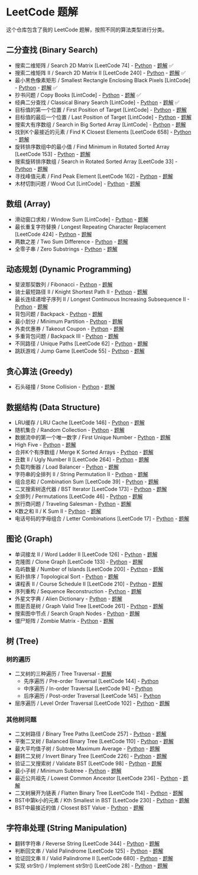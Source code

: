 # LeetCode 题解

这个仓库包含了我的 LeetCode 题解，按照不同的算法类型进行分类。

## 二分查找 (Binary Search)
- 搜索二维矩阵 / Search 2D Matrix [LeetCode 74] - [Python](leetcode_questions/binary_search/search_2d_matrix/search_2d_matrix.py) - [题解](leetcode_questions/binary_search/search_2d_matrix/search_2d_matrix.md) ✅
- 搜索二维矩阵 II / Search 2D Matrix II [LeetCode 240] - [Python](leetcode_questions/binary_search/search_2d_matrix_ii/search_2d_matrix_ii.py) - [题解](leetcode_questions/binary_search/search_2d_matrix_ii/search_2d_matrix_ii.md) ✅
- 最小黑色像素矩形 / Smallest Rectangle Enclosing Black Pixels [LintCode] - [Python](leetcode_questions/binary_search/smallest_rectangle/smallest_rectangle.py) - [题解](leetcode_questions/binary_search/smallest_rectangle/smallest_rectangle.md) ✅
- 抄书问题 / Copy Books [LintCode] - [Python](leetcode_questions/binary_search/copy_books/copy_books.py) - [题解](leetcode_questions/binary_search/copy_books/copy_books.md) ✅
- 经典二分查找 / Classical Binary Search [LintCode] - [Python](leetcode_questions/binary_search/classical_binary_search/classical_binary_search.py) - [题解](leetcode_questions/binary_search/classical_binary_search/classical_binary_search.md) ✅
- 目标值的第一个位置 / First Position of Target [LintCode] - [Python](leetcode_questions/binary_search/first_position/first_position.py) - [题解](leetcode_questions/binary_search/first_position/first_position.md)
- 目标值的最后一个位置 / Last Position of Target [LintCode] - [Python](leetcode_questions/binary_search/last_position/last_position.py) - [题解](leetcode_questions/binary_search/last_position/last_position.md)
- 搜索大有序数组 / Search in Big Sorted Array [LintCode] - [Python](leetcode_questions/binary_search/search_big_sorted_array/search_big_sorted_array.py) - [题解](leetcode_questions/binary_search/search_big_sorted_array/search_big_sorted_array.md)
- 找到K个最接近的元素 / Find K Closest Elements [LeetCode 658] - [Python](leetcode_questions/binary_search/k_closest_elements/k_closest_elements.py) - [题解](leetcode_questions/binary_search/k_closest_elements/k_closest_elements.md)
- 旋转排序数组中的最小值 / Find Minimum in Rotated Sorted Array [LeetCode 153] - [Python](leetcode_questions/binary_search/find_minimum_rotated/find_minimum_rotated.py) - [题解](leetcode_questions/binary_search/find_minimum_rotated/find_minimum_rotated.md)
- 搜索旋转排序数组 / Search in Rotated Sorted Array [LeetCode 33] - [Python](leetcode_questions/binary_search/search_rotated/search_rotated.py) - [题解](leetcode_questions/binary_search/search_rotated/search_rotated.md)
- 寻找峰值元素 / Find Peak Element [LeetCode 162] - [Python](leetcode_questions/binary_search/find_peak_element/find_peak_element.py) - [题解](leetcode_questions/binary_search/find_peak_element/find_peak_element.md)
- 木材切割问题 / Wood Cut [LintCode] - [Python](leetcode_questions/binary_search/wood_cut/wood_cut.py) - [题解](leetcode_questions/binary_search/wood_cut/wood_cut.md)

## 数组 (Array)
- 滑动窗口求和 / Window Sum [LintCode] - [Python](leetcode_questions/array/window_sum/window_sum.py) - [题解](leetcode_questions/array/window_sum/window_sum.md)
- 最长重复字符替换 / Longest Repeating Character Replacement [LeetCode 424] - [Python](leetcode_questions/array/longest_repeating_character/longest_repeating_character.py) - [题解](leetcode_questions/array/longest_repeating_character/longest_repeating_character.md)
- 两数之差 / Two Sum Difference - [Python](leetcode_questions/array/two_sum_difference/two_sum_difference.py) - [题解](leetcode_questions/array/two_sum_difference/two_sum_difference.md)
- 全零子串 / Zero Substrings - [Python](leetcode_questions/string_processing/zero_substrings/zero_substrings.py) - [题解](leetcode_questions/string_processing/zero_substrings/zero_substrings.md)

## 动态规划 (Dynamic Programming)
- 斐波那契数列 / Fibonacci - [Python](leetcode_questions/math/fibonacci/fibonacci.py) - [题解](leetcode_questions/math/fibonacci/fibonacci.md)
- 骑士最短路径 II / Knight Shortest Path II - [Python](leetcode_questions/dynamic_programming/knight_shortest_path_ii/knight_shortest_path_ii.py) - [题解](leetcode_questions/dynamic_programming/knight_shortest_path_ii/knight_shortest_path_ii.md)
- 最长连续递增子序列 II / Longest Continuous Increasing Subsequence II - [Python](leetcode_questions/dynamic_programming/longest_continuous_increasing_subsequence_ii/longest_continuous_increasing_subsequence_ii.py) - [题解](leetcode_questions/dynamic_programming/longest_continuous_increasing_subsequence_ii/longest_continuous_increasing_subsequence_ii.md)
- 背包问题 / Backpack - [Python](leetcode_questions/dynamic_programming/backpack/backpack.py) - [题解](leetcode_questions/dynamic_programming/backpack/backpack.md)
- 最小划分 / Minimum Partition - [Python](leetcode_questions/dynamic_programming/minimum_partition/minimum_partition.py) - [题解](leetcode_questions/dynamic_programming/minimum_partition/minimum_partition.md)
- 外卖优惠券 / Takeout Coupon - [Python](leetcode_questions/dynamic_programming/takeout_coupon/takeout_coupon.py) - [题解](leetcode_questions/dynamic_programming/takeout_coupon/takeout_coupon.md)
- 多重背包问题 / Backpack III - [Python](leetcode_questions/dynamic_programming/backpack_iii/backpack_iii.py) - [题解](leetcode_questions/dynamic_programming/backpack_iii/backpack_iii.md)
- 不同路径 / Unique Paths [LeetCode 62] - [Python](leetcode_questions/dynamic_programming/unique_paths/unique_paths.py) - [题解](leetcode_questions/dynamic_programming/unique_paths/unique_paths.md)
- 跳跃游戏 / Jump Game [LeetCode 55] - [Python](leetcode_questions/dynamic_programming/jump_game/jump_game.py) - [题解](leetcode_questions/dynamic_programming/jump_game/jump_game.md)

## 贪心算法 (Greedy)
- 石头碰撞 / Stone Collision - [Python](leetcode_questions/greedy/stone_collision/stone_collision.py) - [题解](leetcode_questions/greedy/stone_collision/stone_collision.md)

## 数据结构 (Data Structure)
- LRU缓存 / LRU Cache [LeetCode 146] - [Python](leetcode_questions/data_structure/lru_cache/lru_cache.py) - [题解](leetcode_questions/data_structure/lru_cache/lru_cache.md)
- 随机集合 / Random Collection - [Python](leetcode_questions/data_structure/random_collection/random_collection.py) - [题解](leetcode_questions/data_structure/random_collection/random_collection.md)
- 数据流中的第一个唯一数字 / First Unique Number - [Python](leetcode_questions/data_structure/first_unique_number/first_unique_number.py) - [题解](leetcode_questions/data_structure/first_unique_number/first_unique_number.md)
- High Five - [Python](leetcode_questions/data_structure/high_five/high_five.py) - [题解](leetcode_questions/data_structure/high_five/high_five.md)
- 合并K个有序数组 / Merge K Sorted Arrays - [Python](leetcode_questions/data_structure/merge_k_sorted_arrays/merge_k_sorted_arrays.py) - [题解](leetcode_questions/data_structure/merge_k_sorted_arrays/merge_k_sorted_arrays.md)
- 丑数 II / Ugly Number II [LeetCode 264] - [Python](leetcode_questions/data_structure/ugly_number_ii/ugly_number_ii.py) - [题解](leetcode_questions/data_structure/ugly_number_ii/ugly_number_ii.md)
- 负载均衡器 / Load Balancer - [Python](leetcode_questions/data_structure/load_balancer/load_balancer.py) - [题解](leetcode_questions/data_structure/load_balancer/load_balancer.md)
- 字符串的全排列 II / String Permutation II - [Python](leetcode_questions/data_structure/string_permutation_ii/string_permutation_ii.py) - [题解](leetcode_questions/data_structure/string_permutation_ii/string_permutation_ii.md)
- 组合总和 / Combination Sum [LeetCode 39] - [Python](leetcode_questions/data_structure/combination_sum/combination_sum.py) - [题解](leetcode_questions/data_structure/combination_sum/combination_sum.md)
- 二叉搜索树迭代器 / BST Iterator [LeetCode 173] - [Python](leetcode_questions/data_structure/bst_iterator/bst_iterator.py) - [题解](leetcode_questions/data_structure/bst_iterator/bst_iterator.md)
- 全排列 / Permutations [LeetCode 46] - [Python](leetcode_questions/data_structure/permutations/permutations.py) - [题解](leetcode_questions/data_structure/permutations/permutations.md)
- 旅行商问题 / Traveling Salesman - [Python](leetcode_questions/data_structure/traveling_salesman/traveling_salesman.py) - [题解](leetcode_questions/data_structure/traveling_salesman/traveling_salesman.md)
- K数之和 II / K Sum II - [Python](leetcode_questions/data_structure/k_sum_ii/k_sum_ii.py) - [题解](leetcode_questions/data_structure/k_sum_ii/k_sum_ii.md)
- 电话号码的字母组合 / Letter Combinations [LeetCode 17] - [Python](leetcode_questions/data_structure/letter_combinations/letter_combinations.py) - [题解](leetcode_questions/data_structure/letter_combinations/letter_combinations.md)

## 图论 (Graph)
- 单词接龙 II / Word Ladder II [LeetCode 126] - [Python](leetcode_questions/graph_search/word_ladder_ii/word_ladder_ii.py) - [题解](leetcode_questions/graph_search/word_ladder_ii/word_ladder_ii.md)
- 克隆图 / Clone Graph [LeetCode 133] - [Python](leetcode_questions/graph/clone_graph/clone_graph.py) - [题解](leetcode_questions/graph/clone_graph/clone_graph.md)
- 岛屿数量 / Number of Islands [LeetCode 200] - [Python](leetcode_questions/graph/number_of_islands/number_of_islands.py) - [题解](leetcode_questions/graph/number_of_islands/number_of_islands.md)
- 拓扑排序 / Topological Sort - [Python](leetcode_questions/graph/topological_sort/topological_sort.py) - [题解](leetcode_questions/graph/topological_sort/topological_sort.md)
- 课程表 II / Course Schedule II [LeetCode 210] - [Python](leetcode_questions/graph/course_schedule_ii/course_schedule_ii.py) - [题解](leetcode_questions/graph/course_schedule_ii/course_schedule_ii.md)
- 序列重构 / Sequence Reconstruction - [Python](leetcode_questions/graph/sequence_reconstruction/sequence_reconstruction.py) - [题解](leetcode_questions/graph/sequence_reconstruction/sequence_reconstruction.md)
- 外星文字典 / Alien Dictionary - [Python](leetcode_questions/graph/alien_dictionary/alien_dictionary.py) - [题解](leetcode_questions/graph/alien_dictionary/alien_dictionary.md)
- 图是否是树 / Graph Valid Tree [LeetCode 261] - [Python](leetcode_questions/graph/graph_valid_tree/graph_valid_tree.py) - [题解](leetcode_questions/graph/graph_valid_tree/graph_valid_tree.md)
- 搜索图中节点 / Search Graph Nodes - [Python](leetcode_questions/graph/search_graph_nodes/search_graph_nodes.py) - [题解](leetcode_questions/graph/search_graph_nodes/search_graph_nodes.md)
- 僵尸矩阵 / Zombie Matrix - [Python](leetcode_questions/graph/zombie_matrix/zombie_matrix.py) - [题解](leetcode_questions/graph/zombie_matrix/zombie_matrix.md)

## 树 (Tree)
### 树的遍历
- 二叉树的三种遍历 / Tree Traversal - [题解](leetcode_questions/tree/tree_traversal/tree_traversal.md)
  - 先序遍历 / Pre-order Traversal [LeetCode 144] - [Python](leetcode_questions/tree/tree_traversal/preorder_traversal.py)
  - 中序遍历 / In-order Traversal [LeetCode 94] - [Python](leetcode_questions/tree/tree_traversal/inorder_traversal.py)
  - 后序遍历 / Post-order Traversal [LeetCode 145] - [Python](leetcode_questions/tree/tree_traversal/postorder_traversal.py)
- 层序遍历 / Level Order Traversal [LeetCode 102] - [Python](leetcode_questions/tree/level_order_traversal/level_order_traversal.py) - [题解](leetcode_questions/tree/level_order_traversal/level_order_traversal.md)

### 其他树问题
- 二叉树路径 / Binary Tree Paths [LeetCode 257] - [Python](leetcode_questions/tree/binary_tree_paths/binary_tree_paths.py) - [题解](leetcode_questions/tree/binary_tree_paths/binary_tree_paths.md)
- 平衡二叉树 / Balanced Binary Tree [LeetCode 110] - [Python](leetcode_questions/tree/balanced_binary_tree/balanced_binary_tree.py) - [题解](leetcode_questions/tree/balanced_binary_tree/balanced_binary_tree.md)
- 最大平均值子树 / Subtree Maximum Average - [Python](leetcode_questions/tree/subtree_maximum_average/subtree_maximum_average.py) - [题解](leetcode_questions/tree/subtree_maximum_average/subtree_maximum_average.md)
- 翻转二叉树 / Invert Binary Tree [LeetCode 226] - [Python](leetcode_questions/tree/invert_binary_tree/invert_binary_tree.py) - [题解](leetcode_questions/tree/invert_binary_tree/invert_binary_tree.md)
- 验证二叉搜索树 / Validate BST [LeetCode 98] - [Python](leetcode_questions/tree/validate_bst/validate_bst.py) - [题解](leetcode_questions/tree/validate_bst/validate_bst.md)
- 最小子树 / Minimum Subtree - [Python](leetcode_questions/tree/minimum_subtree/minimum_subtree.py) - [题解](leetcode_questions/tree/minimum_subtree/minimum_subtree.md)
- 最近公共祖先 / Lowest Common Ancestor [LeetCode 236] - [Python](leetcode_questions/tree/lowest_common_ancestor/lowest_common_ancestor.py) - [题解](leetcode_questions/tree/lowest_common_ancestor/lowest_common_ancestor.md)
- 二叉树展开为链表 / Flatten Binary Tree [LeetCode 114] - [Python](leetcode_questions/tree/flatten_binary_tree/flatten_binary_tree.py) - [题解](leetcode_questions/tree/flatten_binary_tree/flatten_binary_tree.md)
- BST中第k小的元素 / Kth Smallest in BST [LeetCode 230] - [Python](leetcode_questions/tree/kth_smallest_bst/kth_smallest_bst.py) - [题解](leetcode_questions/tree/kth_smallest_bst/kth_smallest_bst.md)
- BST中最接近的值 / Closest BST Value - [Python](leetcode_questions/tree/closest_bst_value/closest_bst_value.py) - [题解](leetcode_questions/tree/closest_bst_value/closest_bst_value.md)

## 字符串处理 (String Manipulation)
- 翻转字符串 / Reverse String [LeetCode 344] - [Python](leetcode_questions/string_manipulation/reverse_string/reverse_string.py) - [题解](leetcode_questions/string_manipulation/reverse_string/reverse_string.md)
- 判断回文串 / Valid Palindrome [LeetCode 125] - [Python](leetcode_questions/string_manipulation/palindrome/palindrome.py) - [题解](leetcode_questions/string_manipulation/palindrome/palindrome.md)
- 验证回文串 II / Valid Palindrome II [LeetCode 680] - [Python](leetcode_questions/string_manipulation/palindrome_ii/palindrome_ii.py) - [题解](leetcode_questions/string_manipulation/palindrome_ii/palindrome_ii.md)
- 实现 strStr() / Implement strStr() [LeetCode 28] - [Python](leetcode_questions/string_manipulation/str_str/str_str.py) - [题解](leetcode_questions/string_manipulation/str_str/str_str.md)
